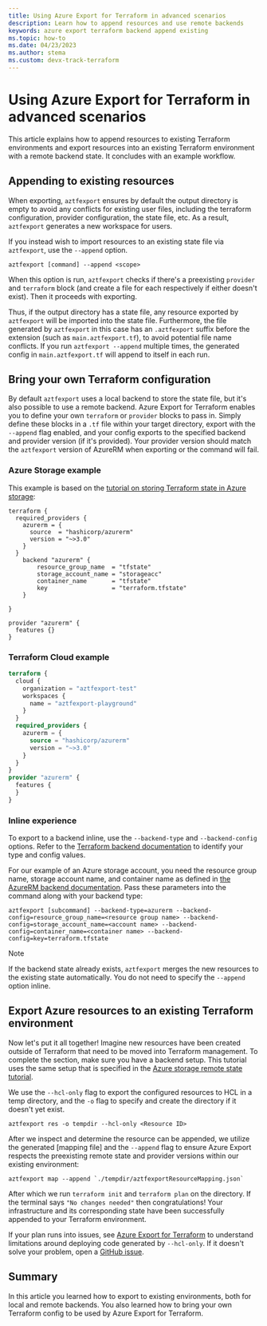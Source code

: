 ```yaml
---
title: Using Azure Export for Terraform in advanced scenarios
description: Learn how to append resources and use remote backends 
keywords: azure export terraform backend append existing
ms.topic: how-to
ms.date: 04/23/2023
ms.author: stema
ms.custom: devx-track-terraform
---
```


# Using Azure Export for Terraform in advanced scenarios

This article explains how to append resources to existing Terraform environments and export resources into an existing Terraform environment with a remote backend state. It concludes with an example workflow.

## Appending to existing resources

When exporting, `aztfexport` ensures by default the output directory is empty to avoid any conflicts for existing user files, including the terraform configuration, provider configuration, the state file, etc. As a result, `aztfexport` generates a new workspace for users.

If you instead wish to import resources to an existing state file via `aztfexport`, use the `--append` option.

```console
aztfexport [command] --append <scope>
```

When this option is run, `aztfexport` checks if there's a preexisting `provider` and `terraform` block (and create a file for each respectively if either doesn't exist). Then it proceeds with exporting.

Thus, if the output directory has a state file, any resource exported by `aztfexport` will be imported into the state file. Furthermore, the file generated by `aztfexport` in this case has an `.aztfexport` suffix before the extension (such as `main.aztfexport.tf`), to avoid potential file name conflicts. If you run `aztfexport --append` multiple times, the generated config in `main.aztfexport.tf` will append to itself in each run.

## Bring your own Terraform configuration

By default `aztfexport` uses a local backend to store the state file, but it's also possible to use a remote backend. Azure Export for Terraform enables you to define your own `terraform` or `provider` blocks to pass in. Simply define these blocks in a `.tf` file within your target directory, export with the `--append` flag enabled, and your config exports to the specified backend and provider version (if it's provided). Your provider version should match the `aztfexport` version of AzureRM when exporting or the command will fail.

### Azure Storage example

This example is based on the [tutorial on storing Terraform state in Azure storage](../store-state-in-azure-storage.md):

```console
terraform {
  required_providers {
    azurerm = {
      source  = "hashicorp/azurerm"
      version = "~>3.0"
    }
  }
    backend "azurerm" {
        resource_group_name  = "tfstate"
        storage_account_name = "storageacc"
        container_name       = "tfstate"
        key                  = "terraform.tfstate"
    }

}

provider "azurerm" {
  features {}
}
```

### Terraform Cloud example

```terraform
terraform {
  cloud {
    organization = "aztfexport-test"
    workspaces {
      name = "aztfexport-playground"
    }
  }
  required_providers {
    azurerm = {
      source = "hashicorp/azurerm"
      version = "~>3.0"
    }
  }
}
provider "azurerm" {
  features {
  }
}
```

### Inline experience

To export to a backend inline, use the `--backend-type` and `--backend-config` options. Refer to the [Terraform backend documentation](https://www.terraform.io/language/settings/backends) to identify your type and config values.

For our example of an Azure storage account, you need the resource group name, storage account name, and container name as defined in [the AzureRM backend documentation](https://www.terraform.io/language/settings/backends/azurerm#azurerm). Pass these parameters into the command along with your backend type:

```shell
aztfexport [subcommand] --backend-type=azurerm --backend-config=resource_group_name=<resource group name> --backend-config=storage_account_name=<account name> --backend-config=container_name=<container name> --backend-config=key=terraform.tfstate 
```

> [!NOTE]
> If the backend state already exists, `aztfexport` merges the new resources to the existing state automatically. You do not need to specify the `--append` option inline.

## Export Azure resources to an existing Terraform environment

Now let's put it all together! Imagine new resources have been created outside of Terraform that need to be moved into Terraform management. To complete the section, make sure you have a backend setup. This tutorial uses the same setup that is specified in the [Azure storage remote state tutorial](../store-state-in-azure-storage.md).

We use the `--hcl-only` flag to export the configured resources to HCL in a temp directory, and the `-o` flag to specify and create the directory if it doesn't yet exist.

```console
aztfexport res -o tempdir --hcl-only <Resource ID>
```

After we inspect and determine the resource can be appended, we utilize the generated [mapping file] and the `--append` flag to ensure Azure Export respects the preexisting remote state and provider versions within our existing environment:

```console
aztfexport map --append `./tempdir/aztfexportResourceMapping.json`
```

After which we run `terraform init` and `terraform plan` on the directory. If the terminal says `"No changes needed"` then congratulations! Your infrastructure and its corresponding state have been successfully appended to your Terraform environment.

If your plan runs into issues, see [Azure Export for Terraform](./export-terraform-overview.md) to understand limitations around deploying code generated by `--hcl-only`. If it doesn't solve your problem, open a [GitHub issue](https://github.com/Azure/aztfexport/issues).

## Summary

In this article you learned how to export to existing environments, both for local and remote backends. You also learned how to bring your own Terraform config to be used by Azure Export for Terraform.